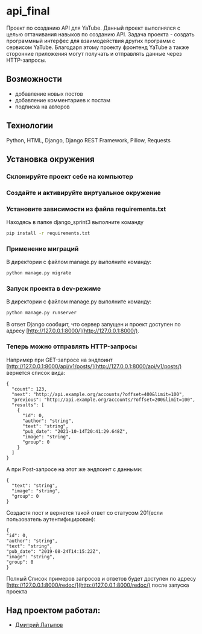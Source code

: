 # api_final

Проект по созданию API для YaTube. Данный проект выполнялся с целью оттачивания навыков по созданию API. Задача проекта - создать программный интерфес для взаимодействия других программ с сервисом YaTube. Благодаря этому проекту фронтенд YaTube а также сторонние приложения могут получать и отправлять данные через HTTP-запросы. 

## Возможности
- добавление новых постов
- добавление комментариев к постам
- подписка на авторов

## Технологии
Python, HTML, Django, Django REST Framework, Pillow, Requests


## Установка окружения
### Склонируйте проект себе на компьютер
### Создайте и активируйте виртуальное окружение
### Установите зависимости из файла requirements.txt

Находясь в папке django_sprint3 выполните команду

```bash
pip install -r requirements.txt
```
### Применение миграций

    
В директории с файлом manage.py выполните команду: 

```bash
python manage.py migrate
```
### Запуск проекта в dev-режиме

    
В директории с файлом manage.py выполните команду: 

```bash
python manage.py runserver
```

В ответ Django сообщит, что сервер запущен и проект доступен по адресу [http://127.0.0.1:8000/](http://127.0.0.1:8000/). 

### Теперь можно отправлять HTTP-запросы

Например при GET-запросе на эндпоинт [http://127.0.0.1:8000/api/v1/posts/](http://127.0.0.1:8000/api/v1/posts/) вернется список вида:
```
{
  "count": 123,
  "next": "http://api.example.org/accounts/?offset=400&limit=100",
  "previous": "http://api.example.org/accounts/?offset=200&limit=100",
  "results": [
    {
      "id": 0,
      "author": "string",
      "text": "string",
      "pub_date": "2021-10-14T20:41:29.648Z",
      "image": "string",
      "group": 0
    }
  ]
}
```
А при Post-запросе на этот же эндпоинт с данными:
```
{
  "text": "string",
  "image": "string",
  "group": 0
}
```
Создастя пост и вернется такой ответ со статусом 201(если пользователь аутентифицирован):
```
{
"id": 0,
"author": "string",
"text": "string",
"pub_date": "2019-08-24T14:15:22Z",
"image": "string",
"group": 0
}
```
Полный Список примеров запросов и ответов будет доступен по адресу [http://127.0.0.1:8000/redoc/](http://127.0.0.1:8000/redoc/) после запуска проекта

## Над проектом работал:
- [Дмитрий Латыпов](https://github.com/deviator2004)
